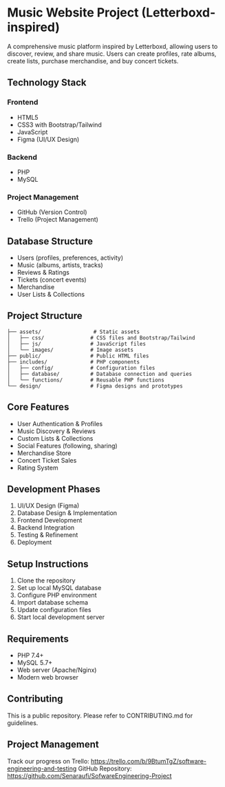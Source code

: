 # Music Website Project (Letterboxd-inspired)

A comprehensive music platform inspired by Letterboxd, allowing users to discover, review, and share music. Users can create profiles, rate albums, create lists, purchase merchandise, and buy concert tickets.

## Technology Stack

### Frontend
- HTML5
- CSS3 with Bootstrap/Tailwind
- JavaScript
- Figma (UI/UX Design)

### Backend
- PHP
- MySQL

### Project Management
- GitHub (Version Control)
- Trello (Project Management)

## Database Structure
- Users (profiles, preferences, activity)
- Music (albums, artists, tracks)
- Reviews & Ratings
- Tickets (concert events)
- Merchandise
- User Lists & Collections

## Project Structure
```
├── assets/                 # Static assets
│   ├── css/               # CSS files and Bootstrap/Tailwind
│   ├── js/                # JavaScript files
│   └── images/            # Image assets
├── public/                # Public HTML files
├── includes/              # PHP components
│   ├── config/            # Configuration files
│   ├── database/          # Database connection and queries
│   └── functions/         # Reusable PHP functions
└── design/                # Figma designs and prototypes
```

## Core Features
- User Authentication & Profiles
- Music Discovery & Reviews
- Custom Lists & Collections
- Social Features (following, sharing)
- Merchandise Store
- Concert Ticket Sales
- Rating System

## Development Phases
1. UI/UX Design (Figma)
2. Database Design & Implementation
3. Frontend Development
4. Backend Integration
5. Testing & Refinement
6. Deployment

## Setup Instructions
1. Clone the repository
2. Set up local MySQL database
3. Configure PHP environment
4. Import database schema
5. Update configuration files
6. Start local development server

## Requirements
- PHP 7.4+
- MySQL 5.7+
- Web server (Apache/Nginx)
- Modern web browser

## Contributing
This is a public repository. Please refer to CONTRIBUTING.md for guidelines.

## Project Management
Track our progress on Trello: https://trello.com/b/9BtumTgZ/software-engineering-and-testing
GitHub Repository: https://github.com/Senaraufi/SofwareEngineering-Project
